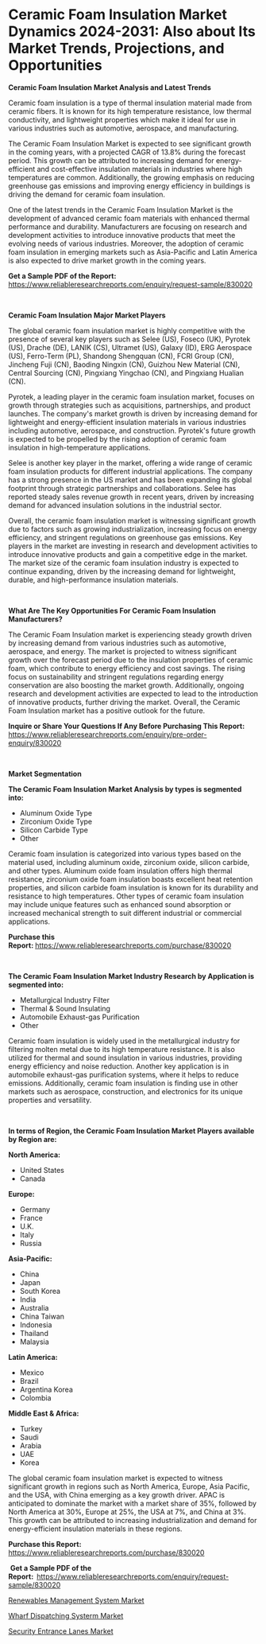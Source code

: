 <p><h1>Ceramic Foam Insulation Market Dynamics 2024-2031: Also about Its Market Trends, Projections, and Opportunities</h1></p><p><strong>Ceramic Foam Insulation Market Analysis and Latest Trends</strong></p>
<p><p>Ceramic foam insulation is a type of thermal insulation material made from ceramic fibers. It is known for its high temperature resistance, low thermal conductivity, and lightweight properties which make it ideal for use in various industries such as automotive, aerospace, and manufacturing.</p><p>The Ceramic Foam Insulation Market is expected to see significant growth in the coming years, with a projected CAGR of 13.8% during the forecast period. This growth can be attributed to increasing demand for energy-efficient and cost-effective insulation materials in industries where high temperatures are common. Additionally, the growing emphasis on reducing greenhouse gas emissions and improving energy efficiency in buildings is driving the demand for ceramic foam insulation.</p><p>One of the latest trends in the Ceramic Foam Insulation Market is the development of advanced ceramic foam materials with enhanced thermal performance and durability. Manufacturers are focusing on research and development activities to introduce innovative products that meet the evolving needs of various industries. Moreover, the adoption of ceramic foam insulation in emerging markets such as Asia-Pacific and Latin America is also expected to drive market growth in the coming years.</p></p>
<p><strong>Get a Sample PDF of the Report:&nbsp;</strong> <a href="https://www.reliableresearchreports.com/enquiry/request-sample/830020">https://www.reliableresearchreports.com/enquiry/request-sample/830020</a></p>
<p>&nbsp;</p>
<p><strong>Ceramic Foam Insulation Major Market Players</strong></p>
<p><p>The global ceramic foam insulation market is highly competitive with the presence of several key players such as Selee (US), Foseco (UK), Pyrotek (US), Drache (DE), LANIK (CS), Ultramet (US), Galaxy (ID), ERG Aerospace (US), Ferro-Term (PL), Shandong Shengquan (CN), FCRI Group (CN), Jincheng Fuji (CN), Baoding Ningxin (CN), Guizhou New Material (CN), Central Sourcing (CN), Pingxiang Yingchao (CN), and Pingxiang Hualian (CN).</p><p>Pyrotek, a leading player in the ceramic foam insulation market, focuses on growth through strategies such as acquisitions, partnerships, and product launches. The company's market growth is driven by increasing demand for lightweight and energy-efficient insulation materials in various industries including automotive, aerospace, and construction. Pyrotek's future growth is expected to be propelled by the rising adoption of ceramic foam insulation in high-temperature applications.</p><p>Selee is another key player in the market, offering a wide range of ceramic foam insulation products for different industrial applications. The company has a strong presence in the US market and has been expanding its global footprint through strategic partnerships and collaborations. Selee has reported steady sales revenue growth in recent years, driven by increasing demand for advanced insulation solutions in the industrial sector.</p><p>Overall, the ceramic foam insulation market is witnessing significant growth due to factors such as growing industrialization, increasing focus on energy efficiency, and stringent regulations on greenhouse gas emissions. Key players in the market are investing in research and development activities to introduce innovative products and gain a competitive edge in the market. The market size of the ceramic foam insulation industry is expected to continue expanding, driven by the increasing demand for lightweight, durable, and high-performance insulation materials.</p></p>
<p>&nbsp;</p>
<p><strong>What Are The Key Opportunities For Ceramic Foam Insulation Manufacturers?</strong></p>
<p><p>The Ceramic Foam Insulation market is experiencing steady growth driven by increasing demand from various industries such as automotive, aerospace, and energy. The market is projected to witness significant growth over the forecast period due to the insulation properties of ceramic foam, which contribute to energy efficiency and cost savings. The rising focus on sustainability and stringent regulations regarding energy conservation are also boosting the market growth. Additionally, ongoing research and development activities are expected to lead to the introduction of innovative products, further driving the market. Overall, the Ceramic Foam Insulation market has a positive outlook for the future.</p></p>
<p><strong>Inquire or Share Your Questions If Any Before Purchasing This Report:</strong> <a href="https://www.reliableresearchreports.com/enquiry/pre-order-enquiry/830020">https://www.reliableresearchreports.com/enquiry/pre-order-enquiry/830020</a></p>
<p>&nbsp;</p>
<p><strong>Market Segmentation</strong></p>
<p><strong>The Ceramic Foam Insulation Market Analysis by types is segmented into:</strong></p>
<p><ul><li>Aluminum Oxide Type</li><li>Zirconium Oxide Type</li><li>Silicon Carbide Type</li><li>Other</li></ul></p>
<p><p>Ceramic foam insulation is categorized into various types based on the material used, including aluminum oxide, zirconium oxide, silicon carbide, and other types. Aluminum oxide foam insulation offers high thermal resistance, zirconium oxide foam insulation boasts excellent heat retention properties, and silicon carbide foam insulation is known for its durability and resistance to high temperatures. Other types of ceramic foam insulation may include unique features such as enhanced sound absorption or increased mechanical strength to suit different industrial or commercial applications.</p></p>
<p><strong>Purchase this Report:&nbsp;</strong><a href="https://www.reliableresearchreports.com/purchase/830020">https://www.reliableresearchreports.com/purchase/830020</a></p>
<p>&nbsp;</p>
<p><strong>The Ceramic Foam Insulation Market Industry Research by Application is segmented into:</strong></p>
<p><ul><li>Metallurgical Industry Filter</li><li>Thermal & Sound Insulating</li><li>Automobile Exhaust-gas Purification</li><li>Other</li></ul></p>
<p><p>Ceramic foam insulation is widely used in the metallurgical industry for filtering molten metal due to its high temperature resistance. It is also utilized for thermal and sound insulation in various industries, providing energy efficiency and noise reduction. Another key application is in automobile exhaust-gas purification systems, where it helps to reduce emissions. Additionally, ceramic foam insulation is finding use in other markets such as aerospace, construction, and electronics for its unique properties and versatility.</p></p>
<p>&nbsp;</p>
<p><strong>In terms of Region, the Ceramic Foam Insulation Market Players available by Region are:</strong></p>
<p>
    <p> <strong> North America: </strong>
        <ul>
            <li>United States</li>
            <li>Canada</li>
        </ul>
        </p> 
    <p> <strong> Europe: </strong>
        <ul>
            <li>Germany</li>
            <li>France</li>
            <li>U.K.</li>
            <li>Italy</li>
            <li>Russia</li>
        </ul>
        </p> 
    <p> <strong> Asia-Pacific: </strong>
        <ul>
            <li>China</li>
            <li>Japan</li>
            <li>South Korea</li>
            <li>India</li>
            <li>Australia</li>
            <li>China Taiwan</li>
            <li>Indonesia</li>
            <li>Thailand</li>
            <li>Malaysia</li>
        </ul>
        </p> 
    <p> <strong> Latin America: </strong>
        <ul>
            <li>Mexico</li>
            <li>Brazil</li>
            <li>Argentina Korea</li>
            <li>Colombia</li>
        </ul>
        </p> 
    <p> <strong> Middle East & Africa: </strong>
        <ul>
            <li>Turkey</li>
            <li>Saudi</li>
            <li>Arabia</li>
            <li>UAE</li>
            <li>Korea</li>
        </ul>
    </p>
    </p>
<p><p>The global ceramic foam insulation market is expected to witness significant growth in regions such as North America, Europe, Asia Pacific, and the USA, with China emerging as a key growth driver. APAC is anticipated to dominate the market with a market share of 35%, followed by North America at 30%, Europe at 25%, the USA at 7%, and China at 3%. This growth can be attributed to increasing industrialization and demand for energy-efficient insulation materials in these regions.</p></p>
<p><strong>Purchase this Report: </strong><a href="https://www.reliableresearchreports.com/purchase/830020">https://www.reliableresearchreports.com/purchase/830020</a></p>
<p>&nbsp;<strong>Get a Sample PDF of the Report:&nbsp;&nbsp;</strong><a href="https://www.reliableresearchreports.com/enquiry/request-sample/830020">https://www.reliableresearchreports.com/enquiry/request-sample/830020</a></p>
<p><strong></strong></p>
<p><p><a href="https://view.publitas.com/reportprime-1/renewables-management-system-market-size-and-growth-market-segmentation-regional-and-country-breakdowns-and-market-trends-for-period-from-2023-2030/">Renewables Management System Market</a></p><p><a href="https://view.publitas.com/reportprime-1/wharf-dispatching-systerm-market-size-focuses-on-market-dynamics-in-depth-analysis-and-future-projections-of-its-market-forecasted-for-period-from-2023-to-2030/">Wharf Dispatching Systerm Market</a></p><p><a href="https://view.publitas.com/reportprime-1/security-entrance-lanes-market-size-growth-outlook-from-2023-to-2030-projecting-at-markets-trends-analysis-by-application-regional-outlook-and-revenue/">Security Entrance Lanes Market</a></p></p>